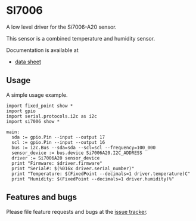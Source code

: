 # SI7006

A low level driver for the Si7006-A20 sensor.

This sensor is a combined temperature and humidity sensor.

Documentation is available at
* [data sheet][datasheet]

## Usage
A simple usage example.

``` toit
import fixed_point show *
import gpio
import serial.protocols.i2c as i2c
import si7006 show *

main:
  sda := gpio.Pin --input --output 17
  scl := gpio.Pin --input --output 16
  bus := i2c.Bus --sda=sda --scl=scl --frequency=100_000
  sensor_device := bus.device Si7006A20.I2C_ADDRESS
  driver := Si7006A20 sensor_device
  print "Firmware: $driver.firmware"
  print "Serial#: $(%016x driver.serial_number)"
  print "Temperature: $(FixedPoint --decimals=1 driver.temperature)C"
  print "Humidity: $(FixedPoint --decimals=1 driver.humidity)%"
```

## Features and bugs

Please file feature requests and bugs at the [issue tracker][tracker].

[datasheet]: https://www.silabs.com/documents/public/data-sheets/Si7006-A20.pdf
[tracker]: https://github.com/toitware/toit-si7006/issues
